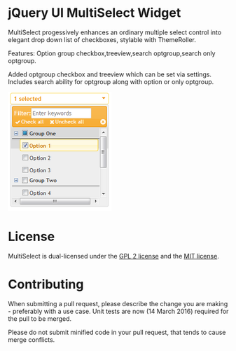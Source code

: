# jQuery UI MultiSelect Widget

MultiSelect progessively enhances an ordinary multiple select control into elegant drop down list of checkboxes, stylable with ThemeRoller.  

Features:
Option group checkbox,treeview,search optgroup,search only optgroup.

Added optgroup checkbox and treeview which can be set via settings.
Includes search ability for optgroup along with option or only optgroup.

![Example](https://github.com/ballavamsi/jquery-ui-multiselect-widget/blob/master/Sample.PNG)

# License

MultiSelect is dual-licensed under the [GPL 2 license](https://github.com/ehynds/jquery-ui-multiselect-widget/blob/master/GPL-LICENSE) and the [MIT license](https://github.com/ehynds/jquery-ui-multiselect-widget/blob/master/MIT-LICENSE).

# Contributing

When submitting a pull request, please describe the change you are making - preferably with a use case. Unit tests are now (14 March 2016) required for the pull to be merged.

Please do not submit minified code in your pull request, that tends to cause merge conflicts.
